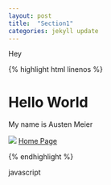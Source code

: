 ```yaml
---
layout: post
title:  "Section1"
categories: jekyll update
---
```

Hey

{% highlight html linenos %}

 <!DOCTYPE html>
 <html>
<head>
    <title>Hello World</title>
</head>
<body>
    <h1>Hello World</h1>
    <p>My name is Austen Meier</p>
    <img src="https://th.bing.com/th/id/OIP.mK6cwQw2kLFYXskZL3unuAHaEK?w=329&h=185&c=7&r=0&o=5&pid=1.7">
    <a href="index.html">Home Page</a>
</body>
 </html>


{% endhighlight %}

javascript
